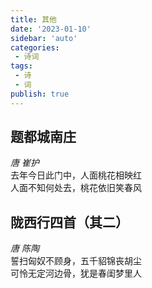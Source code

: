 ```yaml
---
title: 其他
date: '2023-01-10'
sidebar: 'auto'
categories:
 - 诗词
tags:
 - 诗
 - 词
publish: true
---
```

## 题都城南庄
*唐 崔护*  
去年今日此门中，人面桃花相映红  
人面不知何处去，桃花依旧笑春风

## 陇西行四首（其二）
*唐 陈陶*  
誓扫匈奴不顾身，五千貂锦丧胡尘  
可怜无定河边骨，犹是春闺梦里人